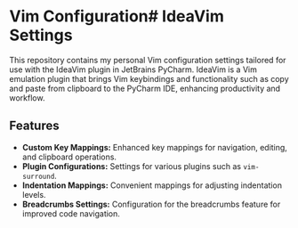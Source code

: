 # Vim Configuration# IdeaVim Settings

This repository contains my personal Vim configuration settings tailored for use with the IdeaVim plugin in JetBrains PyCharm. IdeaVim is a Vim emulation plugin that brings Vim keybindings and functionality such as copy and paste from clipboard to the PyCharm IDE, enhancing productivity and workflow.

## Features

- **Custom Key Mappings:** Enhanced key mappings for navigation, editing, and clipboard operations.
- **Plugin Configurations:** Settings for various plugins such as `vim-surround`.
- **Indentation Mappings:** Convenient mappings for adjusting indentation levels.
- **Breadcrumbs Settings:** Configuration for the breadcrumbs feature for improved code navigation.
